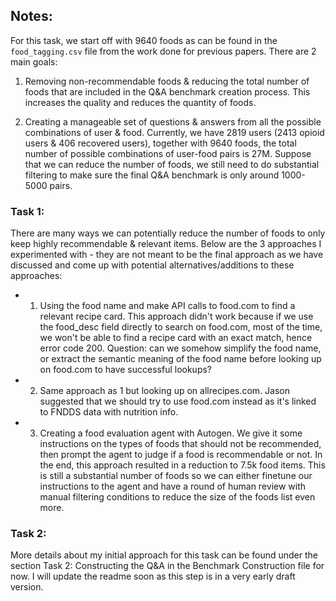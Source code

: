 ## Notes: 

For this task, we start off with 9640 foods as can be found in the `food_tagging.csv` file from the work done for previous papers. There are 2 main goals: 

1. Removing non-recommendable foods & reducing the total number of foods that are included in the Q&A benchmark creation process. This increases the quality and reduces the quantity of foods.

2. Creating a manageable set of questions & answers from all the possible combinations of user & food. Currently, we have 2819 users (2413 opioid users & 406 recovered users), together with 9640 foods, the total number of possible combinations of user-food pairs is 27M. Suppose that we can reduce the number of foods, we still need to do substantial filtering to make sure the final Q&A benchmark is only around 1000-5000 pairs.

### Task 1: 

There are many ways we can potentially reduce the number of foods to only keep highly recommendable & relevant items. Below are the 3 approaches I experimented with - they are not meant to be the final approach as we have discussed and come up with potential alternatives/additions to these approaches: 

* 1. Using the food name and make API calls to food.com to find a relevant recipe card. This approach didn't work because if we use the food_desc field directly to search on food.com, most of the time, we won't be able to find a recipe card with an exact match, hence error code 200. Question: can we somehow simplify the food name, or extract the semantic meaning of the food name before looking up on food.com to have successful lookups?
 
* 2. Same approach as 1 but looking up on allrecipes.com. Jason suggested that we should try to use food.com instead as it's linked to FNDDS data with nutrition info.
 
* 3. Creating a food evaluation agent with Autogen. We give it some instructions on the types of foods that should not be recommended, then prompt the agent to judge if a food is recommendable or not. In the end, this approach resulted in a reduction to 7.5k food items. This is still a substantial number of foods so we can either finetune our instructions to the agent and have a round of human review with manual filtering conditions to reduce the size of the foods list even more.

### Task 2: 

More details about my initial approach for this task can be found under the section Task 2: Constructing the Q&A in the Benchmark Construction file for now. I will update the readme soon as this step is in a very early draft version. 
